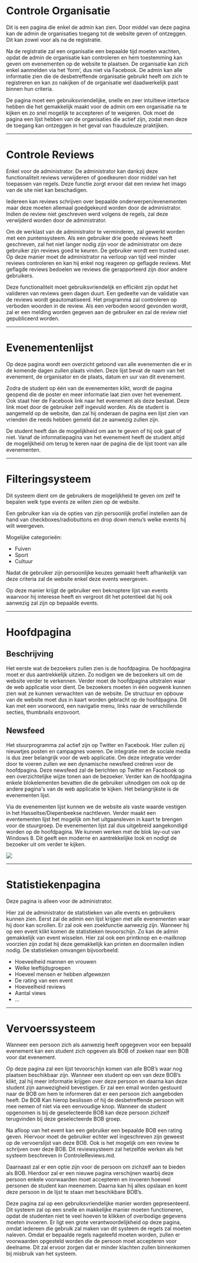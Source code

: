 # Controle Organisatie #

Dit is een pagina die enkel de admin kan zien. Door middel van deze pagina kan de admin de organisaties toegang tot de website geven of ontzeggen. Dit kan zowel voor als na de registratie.
  
Na de registratie zal een organisatie een bepaalde tijd moeten wachten, opdat de admin de organisatie kan controleren en hem toestemming kan geven om evenementen op de website te plaatsen. De organisatie kan zich enkel aanmelden via het ‘form’, dus niet via Facebook. De admin kan alle informatie zien die de desbetreffende organisatie gebruikt heeft om zich te registreren en kan zo nakijken of de organisatie wel daadwerkelijk past binnen hun criteria.
 
De pagina moet een gebruiksvriendelijke, snelle en zeer intuïtieve interface hebben die het gemakkelijk maakt voor de admin om een organisatie na te kijken en zo snel mogelijk te accepteren of te weigeren. Ook moet de pagina een lijst hebben van de organisaties die actief zijn, zodat men deze de toegang kan ontzeggen in het geval van frauduleuze praktijken. 

---

# Controle Reviews #

Enkel voor de administrator. De administrator kan dankzij deze functionaliteit reviews verwijderen of goedkeuren door middel van het toepassen van regels. Deze functie zorgt ervoor dat een review het imago van de site niet kan beschadigen.

Iedereen kan reviews schrijven over bepaalde onderwerpen/evenementen maar deze moeten allemaal goedgekeurd worden door de administrator. Indien de review niet geschreven werd volgens de regels, zal deze verwijderd worden door de administrator.
 
Om de werklast van de administrator te verminderen, zal gewerkt worden met een puntensysteem. Als een gebruiker drie goede reviews heeft geschreven, zal het niet langer nodig zijn voor de administrator om deze gebruiker zijn reviews goed te keuren. De gebruiker wordt een trusted user. Op deze manier moet de administrator na verloop van tijd veel minder reviews controleren en kan hij enkel nog reageren op geflagde reviews. Met geflagde reviews bedoelen we reviews die gerapporteerd zijn door andere gebruikers.

Deze functionaliteit moet gebruiksvriendelijk en efficiënt zijn opdat het valideren van reviews geen dagen duurt. Een gedeelte van de validatie van de reviews wordt geautomatiseerd. Het programma zal controleren op verboden woorden in de review. Als een verboden woord gevonden wordt, zal er een melding worden gegeven aan de gebruiker en zal de review niet gepubliceerd worden.

---

# Evenementenlijst #

Op deze pagina wordt een overzicht getoond van alle evenementen die er in de komende dagen zullen plaats vinden. Deze lijst bevat de naam van het evenement, de organisator en de plaats, datum en uur van dit evenement.

Zodra de student op één van de evenementen klikt, wordt de pagina geopend die de poster en meer informatie laat zien over het evenement. Ook staat hier de Facebook link naar het evenement als deze bestaat. Deze link moet door de gebruiker zelf ingevuld worden. Als de student is aangemeld op de website, dan zal hij onderaan de pagina een lijst zien van vrienden die reeds hebben gemeld dat ze aanwezig zullen zijn.

De student heeft dan de mogelijkheid om aan te geven of hij ook gaat of niet.
Vanaf de informatiepagina van het evenement heeft de student altijd de mogelijkheid om terug te keren naar de pagina die de lijst toont van alle evenementen.

---

# Filteringsysteem #

Dit systeem dient om de gebruikers de mogelijkheid te geven om zelf te bepalen welk type events ze willen zien op de website.

Een gebruiker kan via de opties van zijn persoonlijk profiel instellen aan de hand van checkboxes/radiobuttons en drop down menu’s welke events hij wilt weergeven.

Mogelijke categorieën:

* Fuiven
* Sport
* Cultuur

Nadat de gebruiker zijn persoonlijke keuzes gemaakt heeft afhankelijk van deze criteria zal de website enkel deze events weergeven.

Op deze manier krijgt de gebruiker een beknoptere lijst van events waarvoor hij interesse heeft en vergroot dit het potentieel dat hij ook aanwezig zal zijn op bepaalde events.

---

# Hoofdpagina #

## Beschrijving ##
Het eerste wat de bezoekers zullen zien is de hoofdpagina. De hoofdpagina moet er dus aantrekkelijk uitzien. Zo nodigen we de bezoekers uit om de website verder te verkennen. Verder moet de hoofdpagina uitstralen waar de web applicatie voor dient. De bezoekers moeten in één oogwenk kunnen zien wat ze kunnen verwachten van de website. De structuur en opbouw van de website moet dus in kaart worden gebracht op de hoofdpagina. Dit kan met een voorwoord, een navigatie menu, links naar de verschillende secties, thumbnails enzovoort.

## Newsfeed ##
Het stuurprogramma zal actief zijn op Twitter en Facebook. Hier zullen zij nieuwtjes posten en campagnes voeren. De integratie met de sociale media is dus zeer belangrijk voor de web applicatie. Om deze integratie verder door te voeren zullen we een dynamische newsfeed creëren voor de hoofdpagina. Deze newsfeed zal de berichten op Twitter en Facebook op een overzichtelijke wijze tonen aan de bezoeker. Verder kan de hoofdpagina enkele blokelementen bevatten die de gebruiker uitnodigen om ook op de andere pagina's van de web applicatie te kijken. Het belangrijkste is de evenementen lijst. 

Via de evenementen lijst kunnen we de website als vaste waarde vestigen in het Hasseltse/Diepenbeekse nachtleven. Verder maakt een eventementen lijst het mogelijk om het uitgaansleven in kaart te brengen voor de stuurgroep. De evenementen lijst zal dus uitgebreid aangekondigd worden op de hoofdpagina. We kunnen werken met de blok lay-out van Windows 8. Dit geeft een moderne en aantrekkelijke look en nodigt de bezoeker uit om verder te kijken.

![](https://dl.dropboxusercontent.com/u/100598706/PXL/AppDev_Project/project_voorbeeld.png)

---

# Statistiekenpagina #

Deze pagina is alleen voor de administrator.
 
Hier zal de administrator de statistieken van alle events en gebruikers kunnen zien. Eerst zal de admin een lijst krijgen met alle evenementen waar hij door kan scrollen. Er zal ook een zoekfunctie aanwezig zijn. Wanneer hij op een event klikt komen de statistieken tevoorschijn. Zo kan de admin gemakkelijk van event wisselen. Hier zal ook een printknop en e-mailknop voorzien zijn zodat hij deze gemakkelijk kan printen en doormailen indien nodig. De statistieken omvangen bijvoorbeeld:

* Hoeveelheid mannen en vrouwen
* Welke leeftijdsgroepen
* Hoeveel mensen er hebben afgewezen
* De rating van een event
* Hoeveelheid reviews
* Aantal views
* ...

---

# Vervoerssysteem #

Wanneer een persoon zich als aanwezig heeft opgegeven voor een bepaald evenement kan een student zich opgeven als BOB of zoeken naar een BOB voor dat evenement.

Op deze pagina zal een lijst tevoorschijn komen van alle BOB’s waar nog plaatsen beschikbaar zijn. Wanneer een student op een van deze BOB’s klikt, zal hij meer informatie krijgen over deze persoon en daarna kan deze student zijn aanwezigheid bevestigen. Er zal een email worden gestuurd naar de BOB om hem te informeren dat er een persoon zich aangeboden heeft. De BOB Kan hierop beslissen of hij de desbetreffende persoon wilt mee nemen of niet via een eenvoudige knop. Wanneer de student opgenomen is bij de geselecteerde BOB kan deze persoon zichzelf terugvinden bij deze geselecteerde BOB groep.

Na afloop van het event kan een gebruiker een bepaalde BOB een rating geven. Hiervoor moet de gebruiker echter wel ingeschreven zijn geweest op de vervoerslijst van deze BOB. Ook is het mogelijk om een review te schrijven over deze BOB. Dit reviewsysteem zal hetzelfde werken als het systeem beschreven in ControleReviews.md.

Daarnaast zal er een optie zijn voor de persoon om zichzelf aan te bieden als BOB. Hierdoor zal er een nieuwe pagina verschijnen waarbij deze persoon enkele voorwaarden moet accepteren en invoeren hoeveel personen de student kan meenemen. Daarna kan hij alles opslaan en komt deze persoon in de lijst te staan met beschikbare BOB’s.

Deze pagina zal op een gebruiksvriendelijke manier worden gepresenteerd. Dit systeem zal op een snelle en makkelijke manier moeten functioneren, opdat de studenten niet te veel hoeven te klikken of overbodige gegevens moeten invoeren. Er ligt een grote verantwoordelijkheid op deze pagina, omdat iedereen die gebruik zal maken van dit systeem de regels zal moeten naleven. Omdat er bepaalde regels nageleefd moeten worden, zullen er voorwaarden opgesteld worden die de persoon moet accepteren voor deelname. Dit zal ervoor zorgen dat er minder klachten zullen binnenkomen bij misbruik van het systeem.